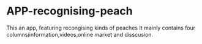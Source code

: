 # APP-recognising-peach
This an app, featuring recongising kinds of peaches
It mainly contains four columnsℹ️information,videos,online market and disscusion.
